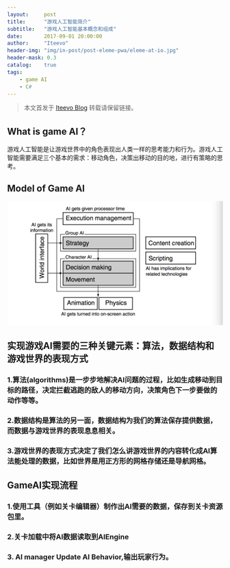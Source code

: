 ```yaml
---
layout:     post
title:      "游戏人工智能简介"
subtitle:   "游戏人工智能基本概念和组成"
date:       2017-09-01 20:00:00
author:     "Iteevo"
header-img: "img/in-post/post-eleme-pwa/eleme-at-io.jpg"
header-mask: 0.3
catalog:    true
tags:
    - game AI
    - C#
---
```


> 本文首发于 [Iteevo Blog](http://iteevo.com/2017/09/01/introduction-to-gameAI/) 转载请保留链接。

## What is game AI？

游戏人工智能是让游戏世界中的角色表现出人类一样的思考能力和行为。游戏人工智能需要满足三个基本的需求：移动角色，决策出移动的目的地，进行有策略的思考。

## Model of Game AI 
![](/img/in-post/Introduction_to_game_AI/AI_Model.png)

## 实现游戏AI需要的三种关键元素：算法，数据结构和游戏世界的表现方式

### 1.算法(algorithms)是一步步地解决AI问题的过程，比如生成移动到目标的路径，决定拦截逃跑的敌人的移动方向，决策角色下一步要做的动作等等。
### 2.数据结构是算法的另一面，数据结构为我们的算法保存提供数据，而数据与游戏世界的表现息息相关。
### 3.游戏世界的表现方式决定了我们怎么讲游戏世界的内容转化成AI算法能处理的数据，比如世界是用正方形的网格存储还是导航网格。

## GameAI实现流程

### 1.使用工具（例如关卡编辑器）制作出AI需要的数据，保存到关卡资源包里。
### 2.关卡加载中将AI数据读取到AIEngine
### 3. AI manager Update AI Behavior,输出玩家行为。

